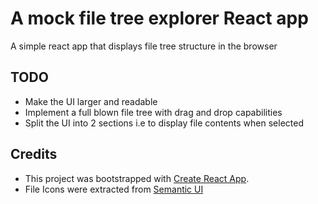 # A mock file tree explorer React app
A simple react app that displays file tree structure in the browser


## TODO

- Make the UI larger and readable
- Implement a full blown file tree with drag and drop capabilities
- Split the UI into 2 sections i.e to display file contents when selected

## Credits
- This project was bootstrapped with [Create React App](https://github.com/facebook/create-react-app).
- File Icons were extracted from [Semantic UI](https://semantic-ui.com/)

